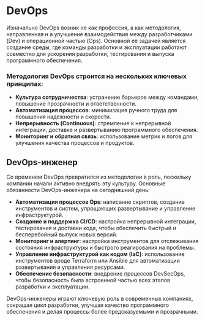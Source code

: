 # DevOps  
Изначально DevOps возник не как профессия, а как методология, направленная н
  а улучшение взаимодействия между разработчиками (Dev) и операционной частью (Ops). 
  Основной её задачей является создание среды, где команды разработки и эксплуатации работают 
  совместно для ускорения разработки, тестирования и выпуска программного обеспечения.  

### Методология DevOps строится на нескольких ключевых принципах:  
- **Культура сотрудничества**: устранение барьеров между командами, повышение прозрачности и ответственности.  
- **Автоматизация процессов**: минимизация ручного труда для повышения надежности и скорости.  
- **Непрерывность (Continuous)**: стремление к непрерывной интеграции, доставке и развертыванию программного обеспечения.  
- **Мониторинг и обратная связь**: использование метрик и логов для улучшения качества процессов и продуктов.  

## DevOps-инженер  
Со временем DevOps превратился из методологии в роль, поскольку компании начали активно внедрять эту культуру. 
  Основные обязанности DevOps-инженера на сегодняшний день:  
- **Автоматизация процессов Ops**: написание скриптов, создание инструментов и систем, упрощающих развертывание и управление инфраструктурой.  
- **Создание и поддержка CI/CD**: настройка непрерывной интеграции, тестирования и доставки кода, чтобы обеспечить быстрый и бесперебойный выпуск новых версий.  
- **Мониторинг и алертинг**: настройка инструментов для отслеживания состояния инфраструктуры и быстрого реагирования на проблемы.  
- **Управление инфраструктурой как кодом (IaC)**: использование инструментов вроде Terraform или Ansible для автоматизации развертывания и управления ресурсами.  
- **Обеспечение безопасности**: внедрение процессов DevSecOps, чтобы безопасность была встроенной частью всех этапов разработки и эксплуатации.  

DevOps-инженеры играют ключевую роль в современных компаниях, сокращая цикл разработки, 
  улучшая качество программного обеспечения и делая процессы более предсказуемыми и прозрачными.